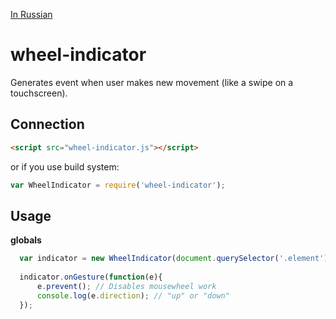 [In Russian](https://github.com/Promo/wheel-indicator/blob/master/README_ru.md)


# wheel-indicator
Generates event when user makes new movement (like a swipe on a touchscreen).

## Connection
```html
<script src="wheel-indicator.js"></script>
```
or if you use build system:
```javascript
var WheelIndicator = require('wheel-indicator');
```

## Usage
**globals**  
```javascript
  var indicator = new WheelIndicator(document.querySelector('.element'));
  
  indicator.onGesture(function(e){
      e.prevent(); // Disables mousewheel work
      console.log(e.direction); // "up" or "down"
  });
```